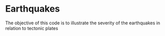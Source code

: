 # Earthquakes

The objective of this code is to illustrate the severity of the earthquakes in relation to tectonic plates
